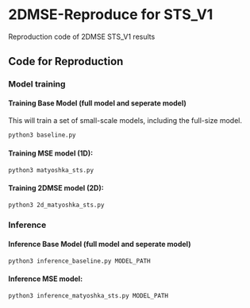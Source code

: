 # 2DMSE-Reproduce for STS_V1
Reproduction code of 2DMSE STS_V1 results


## Code for Reproduction

### Model training

#### Training Base Model (full model and seperate model)

This will train a set of small-scale models, including the full-size model.

```bash
python3 baseline.py
```


#### Training MSE model (1D):
    
```bash
python3 matyoshka_sts.py
```

#### Training 2DMSE model (2D):
    
```bash
python3 2d_matyoshka_sts.py
```

### Inference

#### Inference Base Model (full model and seperate model)

```bash
python3 inference_baseline.py MODEL_PATH
```

#### Inference MSE model:

```bash
python3 inference_matyoshka_sts.py MODEL_PATH
```







